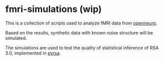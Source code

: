 # fmri-simulations (wip)
This is a collection of scripts used to analyze fMRI data from [openneuro](https://openneuro.org/datasets/ds001246/versions/1.2.1).

Based on the results, synthetic data with known noise structure will be simulated.

The simulations are used to test the quality of statistical inference of RSA 3.0, implemented in [pyrsa](https://github.com/rsagroup/pyrsa).
